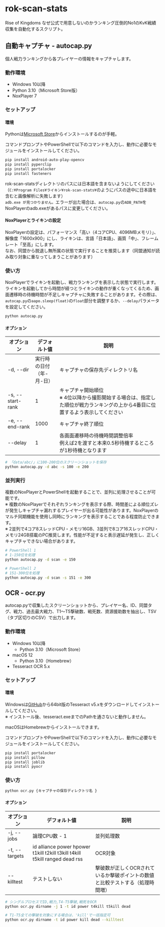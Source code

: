 # rok-scan-stats

Rise of Kingdoms なぜ公式で用意しないのかランキング圧倒的No1のKvK戦績収集を自動化するスクリプト。

## 自動キャプチャ - autocap.py

個人戦力ランキングから各プレイヤーの情報をキャプチャします。

### 動作環境

- Windows 10以降
- Python 3.10（Microsoft Store版）
- NoxPlayer 7

### セットアップ

#### 環境

Pythonは[Microsoft Store](https://www.microsoft.com/ja-jp/p/python-310/9pjpw5ldxlz5?cid=msft_web_chart&activetab=pivot:overviewtab)からインストールするのが手軽。

コマンドプロンプトやPowerShellで以下のコマンドを入力し、動作に必要なモジュールをインストールしてください。

```bash
pip install android-auto-play-opencv
pip install pyperclip
pip install portalocker
pip install fasteners
```

rok-scan-statsディレクトリのパスには日本語を含まないようにしてください（`C:¥Program Files¥ライキン¥rok-scan-stats¥`のようにパスの途中に日本語を含むと画像解析に失敗します）  
`adb.exe が見つかりません。`エラーが出た場合は、`autocap.py`の`ADB_PATH`をNoxPlayerのadb.exeがあるパスに変更してください。

#### NoxPlayerとライキンの設定

NoxPlayerの設定は、パフォーマンス「高い（4コアCPU、4096MBメモリ）」、解像度「1600x900」にし、ライキンは、言語「日本語」、画質「中」、フレームレート「至高」にします。  
なお、同盟から脱退し無所属の状態で実行することを推奨します（同盟通知が読み取り対象に重なってしまうことがあります）

### 使い方

NoxPlayerでライキンを起動し、戦力ランキングを表示した状態で実行します。  
ライキンを起動してから時間が経つとライキンの動作が重くなってくるため、画面遷移時の待機時間が不足しキャプチャに失敗することがあります。その際は、`autocap.py`の`aapo.sleep(float)`の`float`部分を調整するか、`--delay`パラメータを設定してください。

```bash
python autocap.py
```

#### オプション

|    オプション    |         デフォルト値         |                                                              説明                                                               |
| ---------------- | ---------------------------- | ------------------------------------------------------------------------------------------------------------------------------- |
| -d, --dir        | 実行時の日付<br>（年-月-日） | キャプチャの保存先ディレクトリ名                                                                                                |
| -s, --start-rank | 1                            | キャプチャ開始順位<br>※ 4位以降から撮影開始する場合は、指定した順位が戦力ランキングの上から4番目に位置するよう表示してください |
| -e, --end-rank   | 1000                         | キャプチャ終了順位                                                                                                              |
| --delay          | 1                            | 各画面遷移時の待機時間調整倍率<br>例えば2を渡すと本来0.5秒待機するところが1秒待機となります                                     |

```bash
# 「data/abc/」に100-200位のスクリーンショットを保存
python autocap.py -d abc -s 100 -e 200
```

### 並列実行

複数のNoxPlayerとPowerShellを起動することで、並列に処理させることが可能です。  
※ 複数のNoxPlayerでそれぞれランキングを表示する際、時間差による順位ズレが発生しキャプチャ漏れするプレイヤーが出る可能性があります。NoxPlayerのマルチ同期機能を使用し同時にランキングを表示することである程度防止できます。  
※ 2並列で4コア8スレッドCPU・メモリ16GB、3並列で8コア16スレッドCPU・メモリ24GB搭載のPC推奨します。性能が不足すると表示遅延が発生し、正しくキャプチャできない場合があります。

```bash
# PowerShell 1
# 1-150位を処理
python autocap.py -d scan -e 150
```

```bash
# PowerShell 2
# 151-300位を処理
python autocap.py -d scan -s 151 -e 300
```

## OCR - ocr.py

autocap.pyで収集したスクリーンショットから、プレイヤー名、ID、同盟タグ、戦力、過去最大戦力、T1〜T5撃破数、戦死数、資源援助数を抽出し、TSV（タブ区切りのCSV）で出力します。

### 動作環境

- Windows 10以降
  - Python 3.10（Microsoft Store）
- macOS 12
  - Python 3.10（Homebrew）
- Tesseract OCR 5.x

### セットアップ

#### 環境

Windowsは[GitHub](https://github.com/UB-Mannheim/tesseract/wiki)から64bit版のTesseract v5.xをダウンロードしてインストールしてください。  
※ インストール後、tesseract.exeまでのPathを通さないと動作しません。

macOSはHomebrewからインストールできます。

コマンドプロンプトやPowerShellで以下のコマンドを入力し、動作に必要なモジュールをインストールしてください。

```bash
pip install portalocker
pip install pillow
pip install joblib
pip install pyocr
```

### 使い方

```bash
python ocr.py {キャプチャの保存ディレクトリ名 }
```

#### オプション

|  オプション   |                                デフォルト値                                 |                                     説明                                      |
| ------------- | --------------------------------------------------------------------------- | ----------------------------------------------------------------------------- |
| -j, --jobs    | 論理CPU数 - 1                                                               | 並列処理数                                                                    |
| -t, --targets | id alliance power hpower t1kill t2kill t3kill t4kill t5kill ranged dead rss | OCR対象                                                                       |
| --killtest    | テストしない                                                                | 撃破数が正しくOCRされているか撃破ポイントの数値と比較テストする（処理時間増） |

```bash
# シングルプロセスでID,戦力,T4-T5撃破,戦死をOCR
python ocr.py dirname -j 1 -t id power t4kill t5kill dead

# T1-T5全ての撃破を対象にする場合は、'kill'で一括指定可
python ocr.py dirname -t id power kill dead --killtest
```
